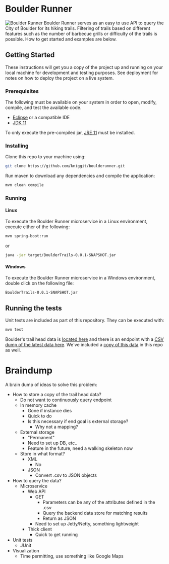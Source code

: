 # Boulder Runner

![Boulder Runner](https://i.imgur.com/CEnC4ha.gif)
Boulder Runner serves as an easy to use API to query the City of Boulder for its hiking trails. Filtering of trails based on different features such as the number of barbecue grills or difficulty of the trails is possible. How to get started and examples are below.

## Getting Started

These instructions will get you a copy of the project up and running on your local machine for development and testing purposes. See deployment for notes on how to deploy the project on a live system.

### Prerequisites

The following must be available on your system in order to open, modify, compile, and test the available code.

- [Eclipse](https://www.eclipse.org/) or a compatible IDE
- [JDK 11](https://www.oracle.com/technetwork/java/javase/downloads/jdk11-downloads-5066655.html)

To only execute the pre-compiled jar, [JRE 11](https://www.oracle.com/technetwork/java/javase/downloads/index.html) must be installed.

### Installing

Clone this repo to your machine using:
```bash
git clone https://github.com/kniggit/boulderunner.git
```
Run maven to download any dependencies and compile the application:
```bash
mvn clean compile
```

### Running
#### Linux
To execute the Boulder Runner microservice in a Linux environment, execute either of the following:
```bash
mvn spring-boot:run
```
or
```bash
java -jar target/BoulderTrails-0.0.1-SNAPSHOT.jar
```
#### Windows
To execute the Boulder Runner microservice in a Windows environment, double click on the following file:
```
BoulderTrails-0.0.1-SNAPSHOT.jar
```

## Running the tests
Unit tests are included as part of this repository. They can be executed with:
```bash
mvn test
```






Boulder's trail head data is [located here](https://bouldercolorado.gov/open-data/city-of-boulder-osmp-trailheads/) and there is an endpoint with a [CSV dump of the latest data here](http://www-static.bouldercolorado.gov/docs/opendata/OSMPTrailheads.csv). We've included a [copy of this data](./BoulderTrailHeads.csv) in this repo as well.

# Braindump
A brain dump of ideas to solve this problem:
- How to store a copy of the trail head data?
  - Do not want to continuously query endpoint
  - In memory cache
    - Gone if instance dies
    - Quick to do
    - Is this necessary if end goal is external storage?
      - Why not a mapping?
  - External storage
    - "Permanent"
    - Need to set up DB, etc..
    - Feature in the future, need a walking skeleton now
  - Store in what format?
    - XML
      - No
    - JSON
      - Convert .csv to JSON objects
- How to query the data?
   - Microservice
     - Web API
       - GET
         - Parameters can be any of the attributes defined in the .csv
         - Query the backend data store for matching results
         - Return as JSON
       - Need to set up Jetty/Netty, something lightweight
     - Thick client
       - Quick to get running
- Unit tests
  - JUnit
- Visualization
  - Time permitting, use something like Google Maps